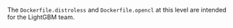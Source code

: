 The `Dockerfile.distroless` and `Dockerfile.opencl` at this level are intended for the LightGBM team.
